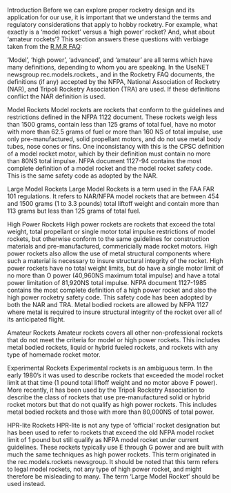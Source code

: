 Introduction Before we can explore proper rocketry design and its application for our use, it is important that we understand the terms and regulatory considerations that apply to hobby rocketry. For example, what exactly is a ‘model rocket’ versus a ‘high power’ rocket? And, what about ‘amateur rockets’? This section answers these questions with verbiage taken from the [R.M.R FAQ](http://www.ninfinger.org/~sven/rockets/rmrfaq.toc.html):

‘Model’, ‘high power’, ‘advanced’, and ‘amateur’ are all terms which have many definitions, depending to whom you are speaking. In the UseNET newsgroup rec.models.rockets., and in the Rocketry FAQ documents, the definitions (if any) accepted by the NFPA, National Association of Rocketry (NAR), and Tripoli Rocketry Association (TRA) are used. If these definitions conflict the NAR definition is used.

Model Rockets Model rockets are rockets that conform to the guidelines and restrictions defined in the NFPA 1122 document. These rockets weigh less than 1500 grams, contain less than 125 grams of total fuel, have no motor with more than 62.5 grams of fuel or more than 160 NS of total impulse, use only pre-manufactured, solid propellant motors, and do not use metal body tubes, nose cones or fins. One inconsistancy with this is the CPSC definition of a model rocket motor, which by their definition must contain no more than 80NS total impulse. NFPA document 1127-94 contains the most complete definition of a model rocket and the model rocket safety code. This is the same safety code as adopted by the NAR.

Large Model Rockets Large Model Rockets is a term used in the FAA FAR 101 regulations. It refers to NAR/NFPA model rockets that are between 454 and 1500 grams (1 to 3.3 pounds) total liftoff weight and contain more than 113 grams but less than 125 grams of total fuel.

High Power Rockets High power rockets are rockets that exceed the total weight, total propellant or single motor total impulse restrictions of model rockets, but otherwise conform to the same guidelines for construction materials and pre-manufactured, commericially made rocket motors. High power rockets also allow the use of metal structural components where such a material is necessary to insure structural integrity of the rocket. High power rockets have no total weight limits, but do have a single motor limit of no more than O power (40,960NS maximum total impulse) and have a total power limitation of 81,920NS total impulse. NFPA document 1127-1985 contains the most complete definition of a high power rocket and also the high power rocketry safety code. This safety code has been adopted by both the NAR and TRA. Metal bodied rockets are allowed by NFPA 1127 where metal is required to insure structural integrity of the rocket over all of its anticipated flight.

Amateur Rockets Amateur rockets covers all other non-professional rockets that do not meet the criteria for model or high power rockets. This includes metal bodied rockets, liquid or hybrid fueled rockets, and rockets with any type of homemade rocket motor.

Experimental Rockets Experimental rockets is an ambiguous term. In the early 1980’s it was used to describe rockets that exceeded the model rocket limit at that time (1 pound total liftoff weight and no motor above F power). More recently, it has been used by the Tripoli Rocketry Association to describe the class of rockets that use pre-manufactured solid or hybrid rocket motors but that do not qualify as high power rockets. This includes metal bodied rockets and those with more than 80,000NS of total power.

HPR-lite Rockets HPR-lite is not any type of ‘official’ rocket designation but has been used to refer to rockets that exceed the old NFPA model rocket limit of 1 pound but still qualify as NFPA model rocket under current guidelines. These rockets typically use E through G power and are built with much the same techniques as high power rockets. This term originated in the rec.models.rockets newsgroup. It should be noted that this term refers to legal model rockets, not any type of high power rocket, and might therefore be misleading to many. The term ‘Large Model Rocket’ should be used instead.


